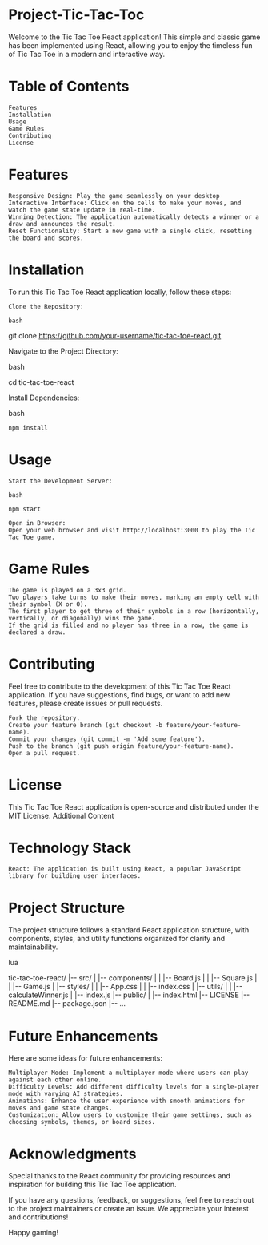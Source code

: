 # Project-Tic-Tac-Toc

Welcome to the Tic Tac Toe React application! This simple and classic game has been implemented using React, allowing you to enjoy the timeless fun of Tic Tac Toe in a modern and interactive way.


# Table of Contents

    Features
    Installation
    Usage
    Game Rules
    Contributing
    License

# Features

    Responsive Design: Play the game seamlessly on your desktop
    Interactive Interface: Click on the cells to make your moves, and watch the game state update in real-time.
    Winning Detection: The application automatically detects a winner or a draw and announces the result.
    Reset Functionality: Start a new game with a single click, resetting the board and scores.

# Installation

To run this Tic Tac Toe React application locally, follow these steps:

    Clone the Repository:

    bash

git clone https://github.com/your-username/tic-tac-toe-react.git

Navigate to the Project Directory:

bash

cd tic-tac-toe-react

Install Dependencies:

bash

    npm install

# Usage

    Start the Development Server:

    bash

    npm start

    Open in Browser:
    Open your web browser and visit http://localhost:3000 to play the Tic Tac Toe game.

# Game Rules

    The game is played on a 3x3 grid.
    Two players take turns to make their moves, marking an empty cell with their symbol (X or O).
    The first player to get three of their symbols in a row (horizontally, vertically, or diagonally) wins the game.
    If the grid is filled and no player has three in a row, the game is declared a draw.

# Contributing

Feel free to contribute to the development of this Tic Tac Toe React application. If you have suggestions, find bugs, or want to add new features, please create issues or pull requests.

    Fork the repository.
    Create your feature branch (git checkout -b feature/your-feature-name).
    Commit your changes (git commit -m 'Add some feature').
    Push to the branch (git push origin feature/your-feature-name).
    Open a pull request.
# License

This Tic Tac Toe React application is open-source and distributed under the MIT License.
Additional Content
# Technology Stack

    React: The application is built using React, a popular JavaScript library for building user interfaces.

# Project Structure

The project structure follows a standard React application structure, with components, styles, and utility functions organized for clarity and maintainability.

lua

tic-tac-toe-react/
|-- src/
|   |-- components/
|   |   |-- Board.js
|   |   |-- Square.js
|   |   |-- Game.js
|   |-- styles/
|   |   |-- App.css
|   |   |-- index.css
|   |-- utils/
|   |   |-- calculateWinner.js
|   |-- index.js
|-- public/
|   |-- index.html
|-- LICENSE
|-- README.md
|-- package.json
|-- ...

# Future Enhancements

Here are some ideas for future enhancements:

    Multiplayer Mode: Implement a multiplayer mode where users can play against each other online.
    Difficulty Levels: Add different difficulty levels for a single-player mode with varying AI strategies.
    Animations: Enhance the user experience with smooth animations for moves and game state changes.
    Customization: Allow users to customize their game settings, such as choosing symbols, themes, or board sizes.

# Acknowledgments

Special thanks to the React community for providing resources and inspiration for building this Tic Tac Toe application.

If you have any questions, feedback, or suggestions, feel free to reach out to the project maintainers or create an issue. We appreciate your interest and contributions!

Happy gaming!

